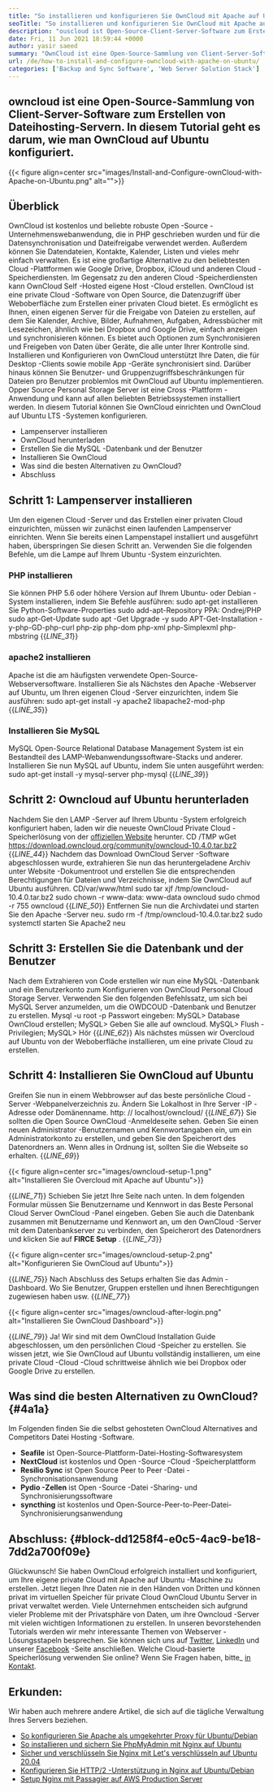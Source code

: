 ```yaml
---
title: "So installieren und konfigurieren Sie OwnCloud mit Apache auf Ubuntu" 
seoTitle: "So installieren und konfigurieren Sie OwnCloud mit Apache auf Ubuntu" 
description: "ouscloud ist Open-Source-Client-Server-Software zum Erstellen von Dateihosting-Diensten. In diesem Tutorial lernen wir, wie Sie OwnCloud auf Ubuntu installieren und konfigurieren" 
date: Fri, 11 Jun 2021 18:59:44 +0000
author: yasir saeed
summary: "OwnCloud ist eine Open-Source-Sammlung von Client-Server-Software zum Erstellen von Dateihosting-Servern. In diesem Tutorial geht es darum, wie man OwnCloud auf Ubuntu konfiguriert." 
url: /de/how-to-install-and-configure-owncloud-with-apache-on-ubuntu/
categories: ['Backup and Sync Software', 'Web Server Solution Stack']
---
```


## owncloud ist eine Open-Source-Sammlung von Client-Server-Software zum Erstellen von Dateihosting-Servern. In diesem Tutorial geht es darum, wie man OwnCloud auf Ubuntu konfiguriert.

{{< figure align=center src="images/Install-and-Configure-ownCloud-with-Apache-on-Ubuntu.png" alt="">}}


##  **Überblick**  
OwnCloud ist kostenlos und beliebte robuste Open -Source -Unternehmenswebanwendung, die in PHP geschrieben wurden und für die Datensynchronisation und Dateifreigabe verwendet werden. Außerdem können Sie Datendateien, Kontakte, Kalender, Listen und vieles mehr einfach verwalten. Es ist eine großartige Alternative zu den beliebtesten Cloud -Plattformen wie Google Drive, Dropbox, iCloud und anderen Cloud -Speicherdiensten. Im Gegensatz zu den anderen Cloud -Speicherdiensten kann OwnCloud Self -Hosted eigene Host -Cloud erstellen.
OwnCloud ist eine private Cloud -Software von Open Source, die Datenzugriff über Weboberfläche zum Erstellen einer privaten Cloud bietet. Es ermöglicht es Ihnen, einen eigenen Server für die Freigabe von Dateien zu erstellen, auf dem Sie Kalender, Archive, Bilder, Aufnahmen, Aufgaben, Adressbücher mit Lesezeichen, ähnlich wie bei Dropbox und Google Drive, einfach anzeigen und synchronisieren können. Es bietet auch Optionen zum Synchronisieren und Freigeben von Daten über Geräte, die alle unter Ihrer Kontrolle sind. Installieren und Konfigurieren von OwnCloud unterstützt Ihre Daten, die für Desktop -Clients sowie mobile App -Geräte synchronisiert sind. Darüber hinaus können Sie Benutzer- und Gruppenzugriffsbeschränkungen für Dateien pro Benutzer problemlos mit OwnCloud auf Ubuntu implementieren. Opper Source Personal Storage Server ist eine Cross -Plattform -Anwendung und kann auf allen beliebten Betriebssystemen installiert werden.
In diesem Tutorial können Sie OwnCloud einrichten und OwnCloud auf Ubuntu LTS -Systemen konfigurieren.
  * Lampenserver installieren
  * OwnCloud herunterladen
  * Erstellen Sie die MySQL -Datenbank und der Benutzer
  * Installieren Sie OwnCloud
  * Was sind die besten Alternativen zu OwnCloud?
  * Abschluss

## Schritt 1: Lampenserver installieren
Um den eigenen Cloud -Server und das Erstellen einer privaten Cloud einzurichten, müssen wir zunächst einen laufenden Lampenserver einrichten. Wenn Sie bereits einen Lampenstapel installiert und ausgeführt haben, überspringen Sie diesen Schritt an. Verwenden Sie die folgenden Befehle, um die Lampe auf Ihrem Ubuntu -System einzurichten.

### PHP installieren
Sie können PHP 5.6 oder höhere Version auf Ihrem Ubuntu- oder Debian -System installieren, indem Sie Befehle ausführen:
sudo apt-get installieren Sie Python-Software-Properties
sudo add-apt-Repository PPA: Ondrej/PHP
sudo apt-Get-Update
sudo apt -Get Upgrade -y
sudo APT-Get-Installation -y-php-GD-php-curl php-zip php-dom php-xml php-Simplexml php-mbstring
{{_LINE_31_}}

### apache2 installieren
Apache ist die am häufigsten verwendete Open-Source-Webserversoftware. Installieren Sie als Nächstes den Apache -Webserver auf Ubuntu, um Ihren eigenen Cloud -Server einzurichten, indem Sie ausführen:
sudo apt-get install -y apache2 libapache2-mod-php
{{_LINE_35_}}

### Installieren Sie MySQL
MySQL Open-Source Relational Database Management System ist ein Bestandteil des LAMP-Webanwendungssoftware-Stacks und anderer. Installieren Sie nun MySQL auf Ubuntu, indem Sie unten ausgeführt werden:
sudo apt-get install -y mysql-server php-mysql
{{_LINE_39_}}

## Schritt 2: Owncloud auf Ubuntu herunterladen
Nachdem Sie den LAMP -Server auf Ihrem Ubuntu -System erfolgreich konfiguriert haben, laden wir die neueste OwnCloud Private Cloud -Speicherlösung von der [offiziellen Website][1] herunter.
CD /TMP
wGet https://download.owncloud.org/community/owncloud-10.4.0.tar.bz2
{{_LINE_44_}}
Nachdem das Download OwnCloud Server -Software abgeschlossen wurde, extrahieren Sie nun das heruntergeladene Archiv unter Website -Dokumentroot und erstellen Sie die entsprechenden Berechtigungen für Dateien und Verzeichnisse, indem Sie OwnCloud auf Ubuntu ausführen.
CD/var/www/html
sudo tar xjf /tmp/owncloud-10.4.0.tar.bz2
sudo chown -r www-data: www-data owncloud
sudo chmod -r 755 owncloud
{{_LINE_50_}}
Entfernen Sie nun die Archivdatei und starten Sie den Apache -Server neu.
sudo rm -f /tmp/owncloud-10.4.0.tar.bz2
sudo systemctl starten Sie Apache2 neu

## Schritt 3: Erstellen Sie die Datenbank und der Benutzer
Nach dem Extrahieren von Code erstellen wir nun eine MySQL -Datenbank und ein Benutzerkonto zum Konfigurieren von OwnCloud Personal Cloud Storage Server. Verwenden Sie den folgenden Befehlssatz, um sich bei MySQL Server anzumelden, um die OWDCOUD -Datenbank und Benutzer zu erstellen.
Mysql -u root -p
Passwort eingeben:
MySQL> Database OwnCloud erstellen;
MySQL> Geben Sie alle auf owncloud.
MySQL> Flush -Privilegien;
MySQL> Hör
{{_LINE_62_}}
Als nächstes müssen wir Overcloud auf Ubuntu von der Weboberfläche installieren, um eine private Cloud zu erstellen.

## Schritt 4: Installieren Sie OwnCloud auf Ubuntu
Greifen Sie nun in einem Webbrowser auf das beste persönliche Cloud -Server -Webpanelverzeichnis zu. Ändern Sie Lokalhost in Ihre Server -IP -Adresse oder Domänenname.
http: // localhost/owncloud/
{{_LINE_67_}}
Sie sollten die Open Source OwnCloud -Anmeldeseite sehen. Geben Sie einen neuen Administrator -Benutzernamen und Kennwortangaben ein, um ein Administratorkonto zu erstellen, und geben Sie den Speicherort des Datenordners an. Wenn alles in Ordnung ist, sollten Sie die Webseite so erhalten.
{{_LINE_69_}}

{{< figure align=center src="images/owncloud-setup-1.png" alt="Installieren Sie Overcloud mit Apache auf Ubuntu">}}

{{_LINE_71_}}
Schieben Sie jetzt Ihre Seite nach unten. In dem folgenden Formular müssen Sie Benutzername und Kennwort in das Beste Personal Cloud Server OwnCloud -Panel eingeben. Geben Sie auch die Datenbank zusammen mit Benutzername und Kennwort an, um den OwnCloud -Server mit dem Datenbankserver zu verbinden, den Speicherort des Datenordners und klicken Sie auf  **FIRCE Setup**  .
{{_LINE_73_}}

{{< figure align=center src="images/owncloud-setup-2.png" alt="Konfigurieren Sie OwnCloud auf Ubuntu">}}

{{_LINE_75_}}
Nach Abschluss des Setups erhalten Sie das Admin -Dashboard. Wo Sie Benutzer, Gruppen erstellen und ihnen Berechtigungen zugewiesen haben usw.
{{_LINE_77_}}

{{< figure align=center src="images/owncloud-after-login.png" alt="Installieren Sie OwnCloud Dashboard">}}

{{_LINE_79_}}
Ja! Wir sind mit dem OwnCloud Installation Guide abgeschlossen, um den persönlichen Cloud -Speicher zu erstellen. Sie wissen jetzt, wie Sie OwnCloud auf Ubuntu vollständig installieren, um eine private Cloud -Cloud -Cloud schrittweise ähnlich wie bei Dropbox oder Google Drive zu erstellen.

##  **Was sind die besten Alternativen zu OwnCloud?**  {#4a1a}

Im Folgenden finden Sie die selbst gehosteten OwnCloud Alternatives and Competitors Datei Hosting -Software.
*  **Seafile**  ist Open-Source-Plattform-Datei-Hosting-Softwaresystem
*  **NextCloud**  ist kostenlos und Open -Source -Cloud -Speicherplattform
*  **Resilio Sync**  ist Open Source Peer to Peer -Datei -Synchronisationsanwendung
*  **Pydio -Zellen**  ist Open -Source -Datei -Sharing- und Synchronisierungssoftware
*  **syncthing**  ist kostenlos und Open-Source-Peer-to-Peer-Datei-Synchronisierungsanwendung

##  **Abschluss:**   {#block-dd1258f4-e0c5-4ac9-be18-7dd2a700f09e}

Glückwunsch! Sie haben OwnCloud erfolgreich installiert und konfiguriert, um Ihre eigene private Cloud mit Apache auf Ubuntu -Maschine zu erstellen. Jetzt liegen Ihre Daten nie in den Händen von Dritten und können privat im virtuellen Speicher für private Cloud OwnCloud Ubuntu Server in privat verwaltet werden. Viele Unternehmen entscheiden sich aufgrund vieler Probleme mit der Privatsphäre von Daten, um ihre Owncloud -Server mit vielen wichtigen Informationen zu erstellen. In unseren bevorstehenden Tutorials werden wir mehr interessante Themen von Webserver -Lösungsstapeln besprechen.
Sie können sich uns auf [Twitter][2], [LinkedIn][3] und unserer [Facebook][4] -Seite anschließen. Welche Cloud-basierte Speicherlösung verwenden Sie online? Wenn Sie Fragen haben, bitte_ [in Kontakt][5].

## Erkunden:
Wir haben auch mehrere andere Artikel, die sich auf die tägliche Verwaltung Ihres Servers beziehen.
  * [So konfigurieren Sie Apache als umgekehrter Proxy für Ubuntu/Debian][6]
  * [So installieren und sichern Sie PhpMyAdmin mit Nginx auf Ubuntu][7]
  * [Sicher und verschlüsseln Sie Nginx mit Let's verschlüsseln auf Ubuntu 20.04][8]
  * [Konfigurieren Sie HTTP/2 -Unterstützung in Nginx auf Ubuntu/Debian][9]
  * [Setup Nginx mit Passagier auf AWS Production Server][10]



[1]: https://owncloud.org/install/
[2]: https://twitter.com/containerize_co
[3]: https://www.linkedin.com/company/containerize/
[4]: http://facebook.com/containerize
[5]: mailto:yasir.saeed@aspose.com
[6]: https://blog.containerize.com/web-server-solution-stack/how-to-configure-apache-as-a-reverse-proxy-for-ubuntudebian/
[7]: https://blog.containerize.com/web-server-solution-stack/how-to-install-and-secure-phpmyadmin-with-nginx-on-ubuntu/
[8]: https://blog.containerize.com/web-server-solution-stack/how-to-secure-nginx-with-letsencrypt-on-ubuntu-20-04/
[9]: https://blog.containerize.com/web-server-solution-stack/how-to-configure-http2-support-in-nginx-on-ubuntudebian/
[10]: https://blog.containerize.com/web-server-solution-stack/how-to-setup-nginx-with-passenger-on-aws-production-server/
